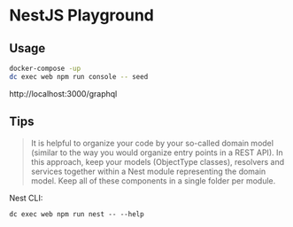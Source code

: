 # NestJS Playground

## Usage

```sh
docker-compose -up
dc exec web npm run console -- seed
```

http://localhost:3000/graphql

## Tips

> It is helpful to organize your code by your so-called domain model (similar to the way you would organize entry points in a REST API). In this approach, keep your models (ObjectType classes), resolvers and services together within a Nest module representing the domain model. Keep all of these components in a single folder per module.

Nest CLI:
```
dc exec web npm run nest -- --help
```
